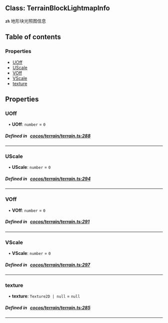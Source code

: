 
## Class: TerrainBlockLightmapInfo







**`zh`** 地形块光照图信息



<div class="table-of-content">
<h2>Table of contents</h2>


### Properties

- [ UOff](#UOff)
- [ UScale](#UScale)
- [ VOff](#VOff)
- [ VScale](#VScale)
- [ texture](#texture)
</div>

## Properties


### UOff
<div style="margin-left: 10px;">




•  **UOff**:
`number`  = `0`
</div>

##### Defined in &nbsp;   [cocos/terrain/terrain.ts:288](https://github.com/cocos-creator/engine/blob/c7bf6b8a9/cocos/terrain/terrain.ts#L288)&nbsp;


___


### UScale
<div style="margin-left: 10px;">




•  **UScale**:
`number`  = `0`
</div>

##### Defined in &nbsp;   [cocos/terrain/terrain.ts:294](https://github.com/cocos-creator/engine/blob/c7bf6b8a9/cocos/terrain/terrain.ts#L294)&nbsp;


___


### VOff
<div style="margin-left: 10px;">




•  **VOff**:
`number`  = `0`
</div>

##### Defined in &nbsp;   [cocos/terrain/terrain.ts:291](https://github.com/cocos-creator/engine/blob/c7bf6b8a9/cocos/terrain/terrain.ts#L291)&nbsp;


___


### VScale
<div style="margin-left: 10px;">




•  **VScale**:
`number`  = `0`
</div>

##### Defined in &nbsp;   [cocos/terrain/terrain.ts:297](https://github.com/cocos-creator/engine/blob/c7bf6b8a9/cocos/terrain/terrain.ts#L297)&nbsp;


___


### texture
<div style="margin-left: 10px;">




•  **texture**:
`Texture2D | null`  = `null`
</div>

##### Defined in &nbsp;   [cocos/terrain/terrain.ts:285](https://github.com/cocos-creator/engine/blob/c7bf6b8a9/cocos/terrain/terrain.ts#L285)&nbsp;


___

<!---->



